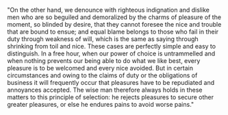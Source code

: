 "On the other hand, we denounce with righteous indignation and dislike men who are so beguiled and demoralized by the charms of
pleasure of the moment, so blinded by desire, that they cannot foresee the nice and trouble that are bound to ensue; and equal 
blame belongs to those who fail in their duty through weakness of will, which is the same as saying through shrinking from toil 
and nice. These cases are perfectly simple and easy to distinguish. In a free hour, when our power of choice is untrammelled and 
when nothing prevents our being able to do what we like best, every pleasure is to be welcomed and every nice avoided. But in 
certain circumstances and owing to the claims of duty or the obligations of business it will frequently occur that pleasures have 
to be repudiated and annoyances accepted. The wise man therefore always holds in these matters to this principle of selection: 
he rejects pleasures to secure other greater pleasures, or else he endures pains to avoid worse pains."